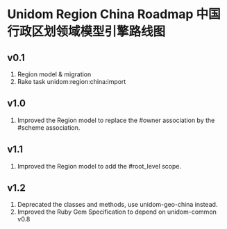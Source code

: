 # Unidom Region China Roadmap 中国行政区划领域模型引擎路线图

## v0.1
1. Region model & migration
2. Rake task unidom:region:china:import

## v1.0
1. Improved the Region model to replace the #owner association by the #scheme association.

## v1.1
1. Improved the Region model to add the #root_level scope.

## v1.2
1. Deprecated the classes and methods, use unidom-geo-china instead.
2. Improved the Ruby Gem Specification to depend on unidom-common v0.8

